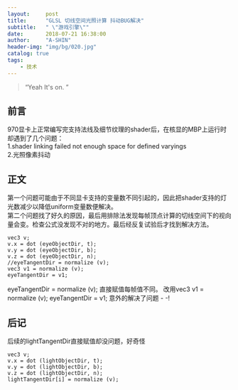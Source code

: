 ```yaml
---
layout:     post
title:      "GLSL 切线空间光照计算 抖动BUG解决"
subtitle:   " \"游戏引擎\""
date:       2018-07-21 16:38:00
author:     "A-SHIN"
header-img: "img/bg/020.jpg"
catalog: true
tags:
    - 技术
---
```


> “Yeah It's on. ”

## 前言
970显卡上正常编写完支持法线及细节纹理的shader后，在核显的MBP上运行时却遇到了几个问题：  
1.shader linking failed not enough space for defined varyings  
2.光照像素抖动
## 正文  
第一个问题可能由于不同显卡支持的变量数不同引起的，因此把shader支持的灯光数减少以降低uniform变量数便解决。  
第二个问题找了好久的原因，最后用排除法发现每帧顶点计算的切线空间下的视向量会变。检查公式没发现不对的地方。最后经反复试验后才找到解决方法。
```
vec3 v;
v.x = dot (eyeObjectDir, t);
v.y = dot (eyeObjectDir, b);
v.z = dot (eyeObjectDir, n);
//eyeTangentDir = normalize (v);
vec3 v1 = normalize (v);
eyeTangentDir = v1;
```
eyeTangentDir = normalize (v);  直接赋值每帧值不同。  改用vec3 v1 = normalize (v);  eyeTangentDir = v1;  意外的解决了问题 - -!
## 后记
后续的lightTangentDir直接赋值却没问题，好奇怪
```
vec3 v;
v.x = dot (lightObjectDir, t);
v.y = dot (lightObjectDir, b);
v.z = dot (lightObjectDir, n);
lightTangentDir[i] = normalize (v);
```